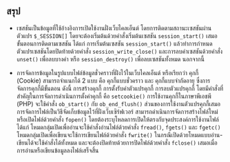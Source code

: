 ## สรุป
* เซสชันเป็นข้อมูลที่ใช้อ้างอิงการเปิดใช้งานฝั่งเว็บไคลเอ็นต์ โดยการติดตามสถานะเซสชันผ่านตัวแปร ```$_SESSION[]``` โดยจะต้องเริ่มต้นด้วยคำสั่งเริ่มต้นเซสชัน ```session_start()``` เสมอ ขั้นตอนการติดตามเซสชัน ได้แก่ การเริ่มต้นเซสชัน ```session_start()``` แล้วทำการกำหนดตัวแปรเซสชันโดยปิดท้ายด้วยคำสั่ง ```session_write_close()``` และการลบค่าเซสชันด้วยคำสั่ง ```unset()``` เพื่อลบบางค่า หรือ ```session_destroy()``` เพื่อลบเซสชันทั้งหมด นอกจากนี้ 

* การจัดการข้อมูลในรูปแบบไฟล์ข้อมูลชั่วคราวที่ฝั่งไว้ในเว็บไคลเอ็นต์ หรือเรียกว่า คุกกี้ (Cookie) สามารถจำแนกได้ 2 แบบ คือ คุกกี้แบบชั่วคราว และ คุกกี้แบบจำกัดอายุ ซึ่งการจัดการคุกกี้มีขั้นตอน ดังนี้ การสร้างคุกกี้ การตั้งรับค่าตัวแปรคุกกี้ การลบตัวแปรคุกกี้ โดยมีคำสั่งที่สำคัญในการจัดการดำเนินการตั้งค่าคุกกี้ คือ ```setcookie()``` การใช้งานคุกกี้ในภาษาพีเอชพี (PHP) จะใช้คำสั่ง ```ob_start()``` กับ ```ob_end_flush()``` ส่วนของการใช้งานตัวแปรคุกกี้เสมอการจัดการไฟล์เป็นวิธีจัดเก็บข้อมูลไว้ที่ฝั่งเว็บเซิร์ฟเวอร์ สามารถดำเนินการจัดการสร้างไฟล์ใหม่หรือเปิดไฟล์ด้วยคำสั่ง ```fopen()``` โดยต้องระบุโหลดการเปิดให้ตรงกับจุดประสงค์การใช้งานไฟล์ ได้แก่ โหมดกลุ่มเปิดเพื่ออ่านจะใช้คำสั่งอ่านไฟล์ด้วยคำสั่ง ```fread()```, ```fgets()``` และ ```fgetc()``` โหมดกลุ่มเปิดเพื่อเขียนจะใช้การเขียนไฟล์ด้วยคำสั่ง ```fwrite()``` ในกรณีเปิดด้วยโหมดแบบอ่าน-เขียนได้จะใช้คำสั่งได้ทั้งหมด และจะต้องปิดท้ายด้วยการปิดไฟล์ด้วยคำสั่ง ```fclose()``` เสมอเมื่อการอ่านหรือเขียนข้อมูลลงไฟล์เสร็จสิ้น